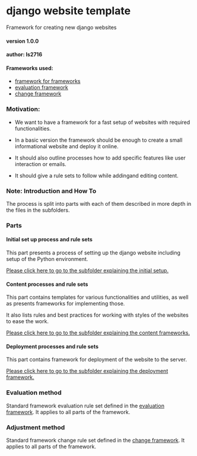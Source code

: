 # django website template

Framework for creating new django websites

#### version 1.0.0

#### author: ls2716


#### Frameworks used:

- [framework for frameworks](../framework_for_frameworks/)
- [evaluation framework](../evaluation_framework/)
- [change framework](../change_framework/)

### Motivation:

- We want to have a framework for a fast setup of websites with required functionalities.

- In a basic version the framework should be enough to create a small informational website and deploy it online.

- It should also outline processes how to add specific features like user interaction or emails.

- It should give a rule sets to follow while addingand editing content.

### Note: Introduction and How To

The process is split into parts with each of them described in more depth in the files
in the subfolders.


### Parts

#### Initial set up process and rule sets

This part presents a process of setting up the django website including
setup of the Python environment.

[Please click here to go to the subfolder explaining the initial setup.](initial_setup/)


#### Content processes and rule sets

This part contains templates for various functionalities and utilities, as well as presents frameworks for implementing those. 

It also lists rules and best practices for working with styles of the websites to ease 
the work.

[Please click here to go to the subfolder explaining the content frameworks.](content/)


#### Deployment processes and rule sets

This part contains framework for deployment of the website to the server.


[Please click here to go to the subfolder explaining the deployment framework.](deployment/)

### Evaluation method

Standard framework evaluation rule set defined in the [evaluation framework](../evaluation_framework/). It applies to all parts of the framework.

### Adjustment method

Standard framework change rule set defined in the [change framework](../change_framework/). It applies to all parts of the framework.
